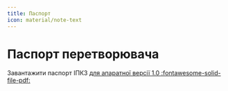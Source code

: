 ```yaml
---
title: Паспорт
icon: material/note-text
---
```


# Паспорт перетворювача

Завантажити паспорт ІПКЗ [для апаратної версії 1.0 :fontawesome-solid-file-pdf:](./assets/files/Паспорт_ІПКЗ_для_версії_1.0.pdf)